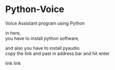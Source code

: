 # Python-Voice
Voice Assistant program using Python<br>


in here,<br>
you have to install python software,<br>

and also you have to install pyaudio<br>
copy the link and past in address bar and hit enter<br>

link
<a herf="https://www.lfd.uci.edu/~gohlke/pythonlibs">link</a>
